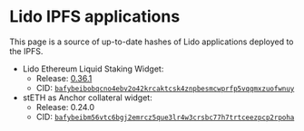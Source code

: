 # Lido IPFS applications

This page is a source of up-to-date hashes of Lido applications deployed to the IPFS.

- Lido Ethereum Liquid Staking Widget:
  - Release: [0.36.1](https://github.com/lidofinance/ethereum-staking-widget/releases/tag/0.36.1)
  - CID: [`bafybeibobqcno4ebv2o42krcaktcsk4znpbesmcwprfp5vqqmxzuofwnuy`](https://bafybeibobqcno4ebv2o42krcaktcsk4znpbesmcwprfp5vqqmxzuofwnuy.ipfs.cf-ipfs.com)
- stETH as Anchor collateral widget:
  - Release: 0.24.0
  - CID: [`bafybeibm56vtc6bgj2emrcz5que3lr4w3crsbc77h7trtceezpcp2rpoha`](https://bafybeibm56vtc6bgj2emrcz5que3lr4w3crsbc77h7trtceezpcp2rpoha.ipfs.cf-ipfs.com)
